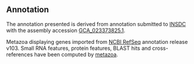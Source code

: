 **Annotation**
----------

The annotation presented is derived from annotation submitted to
[INSDC](http://www.insdc.org) with the assembly accession [GCA\_023373825.1](http://www.ebi.ac.uk/ena/data/view/GCA_023373825.1).

Metazoa displaying genes imported from [NCBI RefSeq](https://www.ncbi.nlm.nih.gov/genome/annotation_euk/Bactrocera_dorsalis/103) annotation release v103.
Small RNA features, protein features, BLAST hits and cross-references have been
computed by [metazoa](https://metazoa.ensembl.org/info/genome/annotation/index.html).
